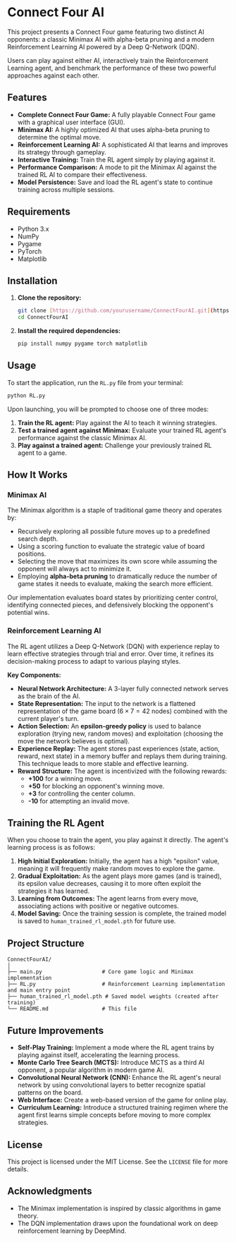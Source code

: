 # Connect Four AI

This project presents a Connect Four game featuring two distinct AI opponents: a classic Minimax AI with alpha-beta pruning and a modern Reinforcement Learning AI powered by a Deep Q-Network (DQN).

Users can play against either AI, interactively train the Reinforcement Learning agent, and benchmark the performance of these two powerful approaches against each other.

## Features

* **Complete Connect Four Game:** A fully playable Connect Four game with a graphical user interface (GUI).
* **Minimax AI:** A highly optimized AI that uses alpha-beta pruning to determine the optimal move.
* **Reinforcement Learning AI:** A sophisticated AI that learns and improves its strategy through gameplay.
* **Interactive Training:** Train the RL agent simply by playing against it.
* **Performance Comparison:** A mode to pit the Minimax AI against the trained RL AI to compare their effectiveness.
* **Model Persistence:** Save and load the RL agent's state to continue training across multiple sessions.

## Requirements

* Python 3.x
* NumPy
* Pygame
* PyTorch
* Matplotlib

## Installation

1.  **Clone the repository:**
    ```bash
    git clone [https://github.com/yourusername/ConnectFourAI.git](https://github.com/yourusername/ConnectFourAI.git)
    cd ConnectFourAI
    ```

2.  **Install the required dependencies:**
    ```bash
    pip install numpy pygame torch matplotlib
    ```

## Usage

To start the application, run the `RL.py` file from your terminal:

```bash
python RL.py
```

Upon launching, you will be prompted to choose one of three modes:

1.  **Train the RL agent:** Play against the AI to teach it winning strategies.
2.  **Test a trained agent against Minimax:** Evaluate your trained RL agent's performance against the classic Minimax AI.
3.  **Play against a trained agent:** Challenge your previously trained RL agent to a game.

## How It Works

### Minimax AI

The Minimax algorithm is a staple of traditional game theory and operates by:

* Recursively exploring all possible future moves up to a predefined search depth.
* Using a scoring function to evaluate the strategic value of board positions.
* Selecting the move that maximizes its own score while assuming the opponent will always act to minimize it.
* Employing **alpha-beta pruning** to dramatically reduce the number of game states it needs to evaluate, making the search more efficient.

Our implementation evaluates board states by prioritizing center control, identifying connected pieces, and defensively blocking the opponent's potential wins.

### Reinforcement Learning AI

The RL agent utilizes a Deep Q-Network (DQN) with experience replay to learn effective strategies through trial and error. Over time, it refines its decision-making process to adapt to various playing styles.

**Key Components:**

* **Neural Network Architecture:** A 3-layer fully connected network serves as the brain of the AI.
* **State Representation:** The input to the network is a flattened representation of the game board ($6 \times 7 = 42$ nodes) combined with the current player's turn.
* **Action Selection:** An **epsilon-greedy policy** is used to balance exploration (trying new, random moves) and exploitation (choosing the move the network believes is optimal).
* **Experience Replay:** The agent stores past experiences (state, action, reward, next state) in a memory buffer and replays them during training. This technique leads to more stable and effective learning.
* **Reward Structure:** The agent is incentivized with the following rewards:
    * **+100** for a winning move.
    * **+50** for blocking an opponent's winning move.
    * **+3** for controlling the center column.
    * **-10** for attempting an invalid move.

## Training the RL Agent

When you choose to train the agent, you play against it directly. The agent's learning process is as follows:

1.  **High Initial Exploration:** Initially, the agent has a high "epsilon" value, meaning it will frequently make random moves to explore the game.
2.  **Gradual Exploitation:** As the agent plays more games (and is trained), its epsilon value decreases, causing it to more often exploit the strategies it has learned.
3.  **Learning from Outcomes:** The agent learns from every move, associating actions with positive or negative outcomes.
4.  **Model Saving:** Once the training session is complete, the trained model is saved to `human_trained_rl_model.pth` for future use.

## Project Structure

```
ConnectFourAI/
│
├── main.py                   # Core game logic and Minimax implementation
├── RL.py                     # Reinforcement Learning implementation and main entry point
├── human_trained_rl_model.pth # Saved model weights (created after training)
└── README.md                 # This file
```

## Future Improvements

* **Self-Play Training:** Implement a mode where the RL agent trains by playing against itself, accelerating the learning process.
* **Monte Carlo Tree Search (MCTS):** Introduce MCTS as a third AI opponent, a popular algorithm in modern game AI.
* **Convolutional Neural Network (CNN):** Enhance the RL agent's neural network by using convolutional layers to better recognize spatial patterns on the board.
* **Web Interface:** Create a web-based version of the game for online play.
* **Curriculum Learning:** Introduce a structured training regimen where the agent first learns simple concepts before moving to more complex strategies.

## License

This project is licensed under the MIT License. See the `LICENSE` file for more details.

## Acknowledgments

* The Minimax implementation is inspired by classic algorithms in game theory.
* The DQN implementation draws upon the foundational work on deep reinforcement learning by DeepMind.
